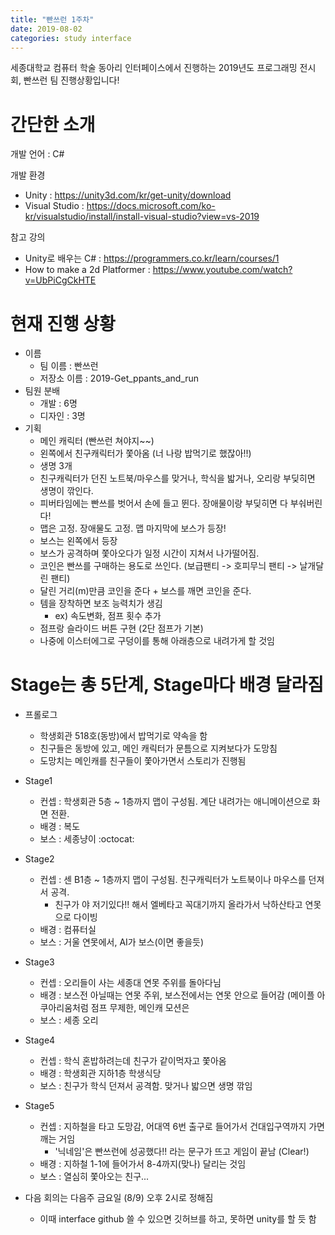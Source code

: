 ```yaml
---
title: "빤쓰런 1주차"
date: 2019-08-02
categories: study interface
---
```


세종대학교 컴퓨터 학술 동아리 인터페이스에서 진행하는 2019년도 프로그래밍 전시회, 빤쓰런 팀 진행상황입니다!

# 간단한 소개
개발 언어 : C#

개발 환경
- Unity : https://unity3d.com/kr/get-unity/download
- Visual Studio : https://docs.microsoft.com/ko-kr/visualstudio/install/install-visual-studio?view=vs-2019

참고 강의
- Unity로 배우는 C# : https://programmers.co.kr/learn/courses/1
- How to make a 2d Platformer : https://www.youtube.com/watch?v=UbPiCgCkHTE

# 현재 진행 상황
- 이름
  - 팀 이름 : 빤쓰런
  - 저장소 이름 : 2019-Get_ppants_and_run
- 팀원 분배
  - 개발 : 6명
  - 디자인 : 3명
- 기획
  - 메인 캐릭터 (빤쓰런 쳐야지~~)
  - 왼쪽에서 친구캐릭터가 쫓아옴 (너 나랑 밥먹기로 했잖아!!)
  - 생명 3개
  - 친구캐릭터가 던진 노트북/마우스를 맞거나, 학식을 밟거나, 오리랑 부딪히면 생명이 깎인다.
  - 피버타임에는 빤쓰를 벗어서 손에 들고 뛴다. 장애물이랑 부딪히면 다 부숴버린다!
  - 맵은 고정. 장애물도 고정. 맵 마지막에 보스가 등장!
  - 보스는 왼쪽에서 등장
  - 보스가 공격하며 쫓아오다가 일정 시간이 지쳐서 나가떨어짐.
   - 코인은 빤쓰를 구매하는 용도로 쓰인다. (보급팬티 -> 호피무늬 팬티 -> 날개달린 팬티)
  - 달린 거리(m)만큼 코인을 준다 + 보스를 깨면 코인을 준다.
  - 템을 장착하면 보조 능력치가 생김
      - ex) 속도변화, 점프 횟수 추가
  - 점프랑 슬라이드 버튼 구현 (2단 점프가 기본)
  - 나중에 이스터에그로 구덩이를 통해 아래층으로 내려가게 할 것임

# Stage는 총 5단계, Stage마다 배경 달라짐
- 프롤로그
  - 학생회관 518호(동방)에서 밥먹기로 약속을 함
  - 친구들은 동방에 있고, 메인 캐릭터가 문틈으로 지켜보다가 도망침
  - 도망치는 메인캐를 친구들이 쫓아가면서 스토리가 진행됨
- Stage1
  - 컨셉 : 학생회관 5층 ~ 1층까지 맵이 구성됨. 계단 내려가는 애니메이션으로 화면 전환.
  - 배경 : 복도
  - 보스 : 세종냥이 :octocat:
- Stage2
  - 컨셉 : 센 B1층 ~ 1층까지 맵이 구성됨. 친구캐릭터가 노트북이나 마우스를 던져서 공격.
    - 친구가 야 저기있다!! 해서 엘베타고 꼭대기까지 올라가서 낙하산타고 연못으로 다이빙
  - 배경 : 컴퓨터실
  - 보스 : 거울 연못에서, AI가 보스(이면 좋을듯)
- Stage3
  - 컨셉 : 오리들이 사는 세종대 연못 주위를 돌아다님
  - 배경 : 보스전 아닐때는 연못 주위, 보스전에서는 연못 안으로 들어감 (메이플 아쿠아리움처럼 점프 무제한, 메인캐 모션은 
  - 보스 : 세종 오리
- Stage4
  - 컨셉 : 학식 혼밥하려는데 친구가 같이먹자고 쫓아옴
  - 배경 : 학생회관 지하1층 학생식당
  - 보스 : 친구가 학식 던져서 공격함. 맞거나 밟으면 생명 깎임
- Stage5
  - 컨셉 : 지하철을 타고 도망감, 어대역 6번 출구로 들어가서 건대입구역까지 가면 깨는 거임
    - '닉네임'은 빤쓰런에 성공했다!! 라는 문구가 뜨고 게임이 끝남 (Clear!)
  - 배경 : 지하철 1-1에 들어가서 8-4까지(맞나) 달리는 것임
  - 보스 : 열심히 쫓아오는 친구...
  
- 다음 회의는 다음주 금요일 (8/9) 오후 2시로 정해짐
  - 이때 interface github 쓸 수 있으면 깃허브를 하고, 못하면 unity를 할 듯 함
